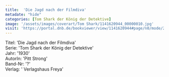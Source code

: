 ```yaml
---
title:  'Die Jagd nach der Filmdiva'
metadate: "hide"
categories: [Tom Shark der König der Detektive]
image: '/assets/images/coverart/Tom Shark/1141620944_00000010.jpg'
visit: 'https://portal.dnb.de/bookviewer/view/1141620944#page/n0/mode/2up'
---
```

Titel: 'Die Jagd nach der Filmdiva' <br>
Serie: 'Tom Shark der König der Detektive' <br>
Jahr: '1930' <br>
AutorIn: 'Pitt Strong' <br>
Band-Nr: '?' <br>
Verlag: ' Verlagshaus Freya'